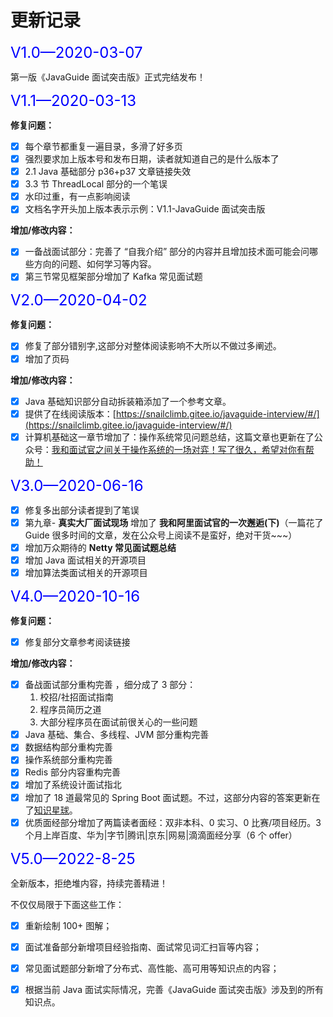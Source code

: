 # 更新记录

<font size=5 color='blue'>V1.0—2020-03-07</font>

第一版《JavaGuide 面试突击版》正式完结发布！

<font size=5 color='blue'>V1.1—2020-03-13</font>

**修复问题：**

- [x] 每个章节都重复一遍目录，多滑了好多页
- [x] 强烈要求加上版本号和发布日期，读者就知道自己的是什么版本了
- [x] 2.1 Java 基础部分 p36+p37 文章链接失效
- [x] 3.3 节 ThreadLocal 部分的一个笔误
- [x] 水印过重，有一点影响阅读
- [x] 文档名字开头加上版本表示示例：V1.1-JavaGuide 面试突击版

**增加/修改内容：**

- [x] 一备战面试部分：完善了 “自我介绍” 部分的内容并且增加技术面可能会问哪些方向的问题、如何学习等内容。
- [x] 第三节常见框架部分增加了 Kafka 常见面试题

<font size=5 color='blue'>V2.0—2020-04-02</font>

**修复问题：**

- [x] 修复了部分错别字,这部分对整体阅读影响不大所以不做过多阐述。
- [x] 增加了页码

**增加/修改内容：**

- [x] Java 基础知识部分自动拆装箱添加了一个参考文章。
- [x] 提供了在线阅读版本：[https://snailclimb.gitee.io/javaguide-interview/#/](https://snailclimb.gitee.io/javaguide-interview/#/)
- [x] 计算机基础这一章节增加了：操作系统常见问题总结，这篇文章也更新在了公众号：[我和面试官之间关于操作系统的一场对弈！写了很久，希望对你有帮助！](https://mp.weixin.qq.com/s?__biz=Mzg2OTA0Njk0OA==&mid=2247486468&idx=1&sn=7189b610fbb300ed7f5d5b71e331c8f4&chksm=cea243cff9d5cad92819361ed40cabc8607f225e2f5c8f96b393cb95b5731086856349bdc517&token=1220790017&lang=zh_CN#rd)

<font size=5 color='blue'>V3.0—2020-06-16</font>

- [x] 修复多出部分读者提到了笔误
- [x] 第九章- **真实大厂面试现场** 增加了 **我和阿里面试官的一次邂逅(下)**（一篇花了 Guide 很多时间的文章，发在公众号上阅读不是蛮好，绝对干货~~~）
- [x] 增加万众期待的 **Netty 常见面试题总结**
- [x] 增加 Java 面试相关的开源项目
- [x] 增加算法类面试相关的开源项目

<font size=5 color='blue'>V4.0—2020-10-16</font>

**修复问题：**

- [x] 修复部分文章参考阅读链接

**增加/修改内容：**

- [x] 备战面试部分重构完善 ，细分成了 3 部分：
  1. 校招/社招面试指南
  2. 程序员简历之道
  3. 大部分程序员在面试前很关心的一些问题
- [x] Java 基础、集合、多线程、JVM 部分重构完善
- [x] 数据结构部分重构完善
- [x] 操作系统部分重构完善
- [x] Redis 部分内容重构完善
- [x] 增加了系统设计面试指北
- [x] 增加了 18 道最常见的 Spring Boot 面试题。不过，这部分内容的答案更新在了[知识星球](http://mp.weixin.qq.com/s?__biz=Mzg2OTA0Njk0OA==&mid=100013795&idx=1&sn=aa2db4799c432bb944b6786ae0ec4c56&chksm=4ea1b92879d6303e9077546e2bc42a78f0cd3e18d9adb06e9f15e49e3d8337ec4bd384a25367#rd)。
- [x] 优质面经部分增加了两篇读者面经：双非本科、0 实习、0 比赛/项目经历。3 个月上岸百度、华为|字节|腾讯|京东|网易|滴滴面经分享（6 个 offer）

<font size=5 color='blue'>V5.0—2022-8-25</font>

全新版本，拒绝堆内容，持续完善精进！

不仅仅局限于下面这些工作：

- [x] 重新绘制 100+ 图解；

- [x] 面试准备部分新增项目经验指南、面试常见词汇扫盲等内容；

- [x] 常见面试题部分新增了分布式、高性能、高可用等知识点的内容；

- [x] 根据当前 Java 面试实际情况，完善《JavaGuide 面试突击版》涉及到的所有知识点。